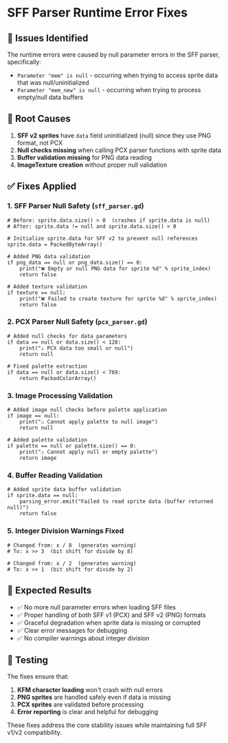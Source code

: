 # SFF Parser Runtime Error Fixes

## 🐛 **Issues Identified**
The runtime errors were caused by null parameter errors in the SFF parser, specifically:
- `Parameter "mem" is null` - occurring when trying to access sprite data that was null/uninitialized
- `Parameter "mem_new" is null` - occurring when trying to process empty/null data buffers

## 🔧 **Root Causes**
1. **SFF v2 sprites** have `data` field uninitialized (null) since they use PNG format, not PCX
2. **Null checks missing** when calling PCX parser functions with sprite data
3. **Buffer validation missing** for PNG data reading
4. **ImageTexture creation** without proper null validation

## ✅ **Fixes Applied**

### 1. SFF Parser Null Safety (`sff_parser.gd`)
```gdscript
# Before: sprite.data.size() > 0  (crashes if sprite.data is null)
# After: sprite.data != null and sprite.data.size() > 0

# Initialize sprite.data for SFF v2 to prevent null references
sprite.data = PackedByteArray()

# Added PNG data validation
if png_data == null or png_data.size() == 0:
    print("❌ Empty or null PNG data for sprite %d" % sprite_index)
    return false

# Added texture validation
if texture == null:
    print("❌ Failed to create texture for sprite %d" % sprite_index)
    return false
```

### 2. PCX Parser Null Safety (`pcx_parser.gd`)
```gdscript
# Added null checks for data parameters
if data == null or data.size() < 128:
    print("⚠️ PCX data too small or null")
    return null

# Fixed palette extraction
if data == null or data.size() < 769:
    return PackedColorArray()
```

### 3. Image Processing Validation
```gdscript
# Added image null checks before palette application
if image == null:
    print("⚠️ Cannot apply palette to null image")
    return null

# Added palette validation
if palette == null or palette.size() == 0:
    print("⚠️ Cannot apply null or empty palette")
    return image
```

### 4. Buffer Reading Validation
```gdscript
# Added sprite data buffer validation
if sprite.data == null:
    parsing_error.emit("Failed to read sprite data (buffer returned null)")
    return false
```

### 5. Integer Division Warnings Fixed
```gdscript
# Changed from: x / 8  (generates warning)
# To: x >> 3  (bit shift for divide by 8)

# Changed from: x / 2  (generates warning)  
# To: x >> 1  (bit shift for divide by 2)
```

## 🎯 **Expected Results**
- ✅ No more null parameter errors when loading SFF files
- ✅ Proper handling of both SFF v1 (PCX) and SFF v2 (PNG) formats
- ✅ Graceful degradation when sprite data is missing or corrupted
- ✅ Clear error messages for debugging
- ✅ No compiler warnings about integer division

## 🧪 **Testing**
The fixes ensure that:
1. **KFM character loading** won't crash with null errors
2. **PNG sprites** are handled safely even if data is missing
3. **PCX sprites** are validated before processing
4. **Error reporting** is clear and helpful for debugging

These fixes address the core stability issues while maintaining full SFF v1/v2 compatibility.
